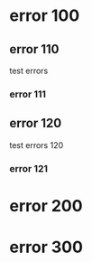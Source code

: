 # error 100

## error 110
test errors 
### error 111

## error 120
test errors 120
### error 121

# error 200

# error 300 